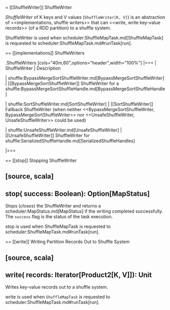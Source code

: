 = [[ShuffleWriter]] ShuffleWriter

*ShuffleWriter* of K keys and V values (`ShuffleWriter[K, V]`) is an abstraction of <<implementations, shuffle writers>> that can <<write, write key-value records>> (of a RDD partition) to a shuffle system.

ShuffleWriter is used when scheduler:ShuffleMapTask.md[ShuffleMapTask] is requested to scheduler:ShuffleMapTask.md#runTask[run].

== [[implementations]] ShuffleWriters

.ShuffleWriters
[cols="40m,60",options="header",width="100%"]
|===
| ShuffleWriter
| Description

| shuffle:BypassMergeSortShuffleWriter.md[BypassMergeSortShuffleWriter]
| [[BypassMergeSortShuffleWriter]] ShuffleWriter for a shuffle:BypassMergeSortShuffleHandle.md[BypassMergeSortShuffleHandle]

| shuffle:SortShuffleWriter.md[SortShuffleWriter]
| [[SortShuffleWriter]] Fallback ShuffleWriter (when neither <<BypassMergeSortShuffleWriter, BypassMergeSortShuffleWriter>> nor <<UnsafeShuffleWriter, UnsafeShuffleWriter>> could be used)

| shuffle:UnsafeShuffleWriter.md[UnsafeShuffleWriter]
| [[UnsafeShuffleWriter]] ShuffleWriter for shuffle:SerializedShuffleHandle.md[SerializedShuffleHandles]

|===

== [[stop]] Stopping ShuffleWriter

[source, scala]
----
stop(
  success: Boolean): Option[MapStatus]
----

Stops (_closes_) the ShuffleWriter and returns a scheduler:MapStatus.md[MapStatus] if the writing completed successfully. The `success` flag is the status of the task execution.

stop is used when ShuffleMapTask is requested to scheduler:ShuffleMapTask.md#runTask[run].

== [[write]] Writing Partition Records Out to Shuffle System

[source, scala]
----
write(
  records: Iterator[Product2[K, V]]): Unit
----

Writes key-value records out to a shuffle system.

write is used when `ShuffleMapTask` is requested to scheduler:ShuffleMapTask.md#runTask[run].

